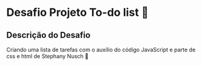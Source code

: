 # Desafio Projeto To-do list :game_die:

## Descrição do Desafio 

Criando uma lista de tarefas com o auxílio do código JavaScript e parte de css e html de Stephany Nusch :facepunch:

